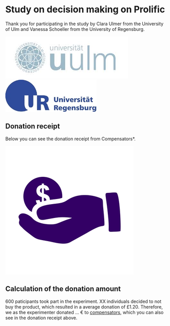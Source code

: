 # Study on decision making on Prolific

Thank you for participating in the study by Clara Ulmer from the University of Ulm and Vanessa Schoeller from the University of Regensburg.


![](https://github.com/Vanessa-project/Experiment_Prolific/raw/gh-pages/index.jpg)
![](https://github.com/Vanessa-project/Experiment/raw/gh-pages/logo_regensburg.jpg)


## Donation receipt

Below you can see the donation receipt from Compensators*.

![](https://github.com/Vanessa-project/Experiment/raw/gh-pages/monetary-donation.jpg)

## Calculation of the donation amount

600 paticipants took part in the experiment. 
XX individuals decided to not buy the product, which resulted in a average donation of £1.20. 
Therefore, we as the experimenter donated ... € to [compensators](https://www.compensators.org/), which you can also see in the donation receipt above.


